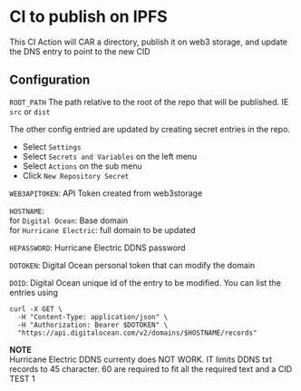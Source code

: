 # CI to publish on IPFS

This CI Action will CAR a directory, publish it on web3 storage, and update the DNS entry to point to the new CID


## Configuration

`ROOT_PATH` The path relative to the root of the repo that will be published. IE `src` or `dist`  


The other config entried are updated by creating secret entries in the repo. 

- Select `Settings`
- Select `Secrets and Variables` on the left menu
- Select `Actions` on the sub menu
- Click `New Repository Secret`


`WEB3APITOKEN`: API Token created from web3storage


`HOSTNAME`:  
for `Digital Ocean`: Base domain  
for `Hurricane Electric`: full domain to be updated  

`HEPASSWORD`: Hurricane Electric DDNS password

`DOTOKEN`: Digital Ocean personal token that can modify the domain

`DOID`: Digital Ocean unique id of the entry to be modified.  You can list the entries using
```
curl -X GET \
  -H "Content-Type: application/json" \
  -H "Authorization: Bearer $DOTOKEN" \
  "https://api.digitalocean.com/v2/domains/$HOSTNAME/records"
```

**NOTE**  
Hurricane Electric DDNS currenty does NOT WORK. IT limits DDNS txt records to 45 character. 60 are required to fit all the required text and a CID
TEST 1
